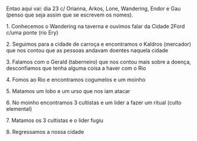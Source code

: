 Entao aqui vai: dia 23 c/ Orianna, Arkos, Lone, Wandering, Endor e Gau (penso
que seja assim que se escrevem os nomes).

1\. Conhecemos o Wandering na taverna e ouvimos falar da Cidade 2Ford c/uma
ponte (rio Ery)

2\.  Seguimos para a cidade de carroça e encontramos o Kaldros (mercador) que
nos contou que as pessoas andavam doentes naquela cidade

3\. Falamos com o Gerald (taberneiro) que nos contou mais sobre a doença,
desconfiamos que tenha alguma coisa a haver com o Rio

4\. Fomos ao Rio e encontramos cogumelos e um moinho

5\. Matamos um lobo e um urso que nos iam atacar

6\. No moinho encontramos 3 cultistas e um lider a fazer um ritual (culto
elemental)

7\. Matamos os 3 cultistas e o lider fugiu

8\. Regressamos a nossa cidade


























